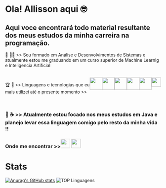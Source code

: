 <h1 style="alignself:center"> Ola! Allisson aqui 🤓 </h1>
<h2>Aqui voce encontrará todo material resultante dos meus estudos da minha carreira na programação. </h2>

<p>📖 👩‍🎓 >> Sou formado em Análise e Desenvolvimentos de Sistemas e atualmente estou me graduando em um curso superior de Machine Learnig e Inteligencia Artificial </p>
<br>

<div style = "display:flex" style="alignself:center">
<p>🏆 🔎 >> Linguagens e tecnologias que eu mais utilizei até o presente momento >></p>
<img src="https://cdn.jsdelivr.net/gh/devicons/devicon@latest/icons/java/java-original.svg"  width=40px/>
<img src="https://cdn.jsdelivr.net/gh/devicons/devicon@latest/icons/css3/css3-original.svg"  width=40px/>
<img src="https://cdn.jsdelivr.net/gh/devicons/devicon@latest/icons/html5/html5-original.svg"   width=40px/>        
<img src="https://cdn.jsdelivr.net/gh/devicons/devicon@latest/icons/javascript/javascript-original.svg" width=40px/>
<img src="https://cdn.jsdelivr.net/gh/devicons/devicon@latest/icons/mysql/mysql-original-wordmark.svg"  width=40px/>
<img src="https://cdn.jsdelivr.net/gh/devicons/devicon@latest/icons/react/react-original.svg"  width=30px/>
</div>
<br>
<h3>🎯 ☕ >> Atualmente estou focado nos meus estudos em Java e planejo levar essa linguagem comigo pelo resto da minha vida !!<h3>
          
<h3>Onde me encontrar >><a href=https://www.linkedin.com/in/alllisson-sousa-541b39296 target="_blank"><img src="https://img.icons8.com/?size=100&id=13930&format=png&color=000000"  width=30px /></a>
<a href=mailto:allissonsousa7@outlook.com  target="_blank"><img src="https://img.icons8.com/?size=100&id=X0mEIh0RyDdL&format=png&color=000000"  width=30px /></a></h3>


<h1>Stats</h1>

[![Anurag's GitHub stats](https://github-readme-stats.vercel.app/api?username=allissonsousa&layout=compact&theme=dracula)](https://github.com/allissonsousa/github-readme-stats)
![TOP Linguagens](https://github-readme-stats.vercel.app/api/top-langs/?username=allissonsousa&layout=compact&theme=dracula)
